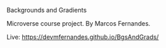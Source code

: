 Backgrounds and Gradients

Microverse course project.
By Marcos Fernandes.

Live: https://devmfernandes.github.io/BgsAndGrads/
